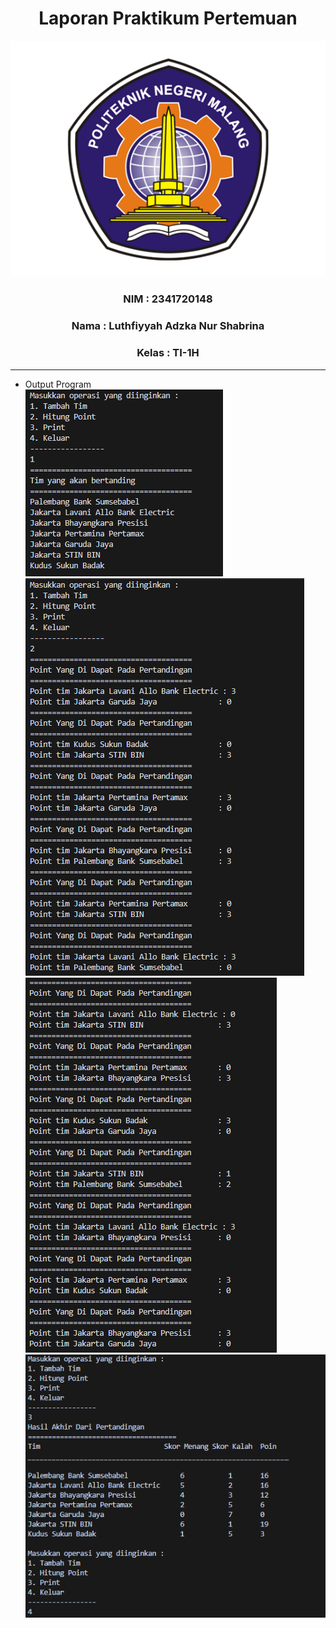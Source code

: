 <div align="center">
<h1> Laporan Praktikum Pertemuan </h1>
<img src = "./gambar/Logo Polinema.png">

<h3> NIM     : 2341720148 </h3>
<h3> Nama    : Luthfiyyah Adzka Nur Shabrina </h3> 
<h3> Kelas   : TI-1H</h3>
</div>

----
* Output Program   
    <img src = "./gambar/Hasil.png">
    <img src = "./gambar/Hasil 2.png">
    <img src = "./gambar/Hasil 3.png">
    <img src = "./gambar/hasil 4.png">